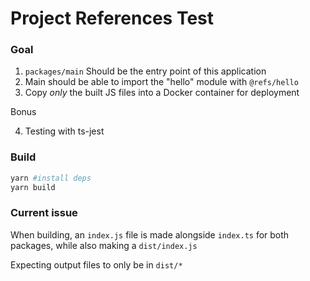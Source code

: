 # Project References Test

### Goal

1. `packages/main` Should be the entry point of this application
2. Main should be able to import the "hello" module with `@refs/hello`
3. Copy *only* the built JS files into a Docker container for deployment

Bonus

4. Testing with ts-jest

### Build

```bash
yarn #install deps
yarn build
```

### Current issue

When building, an `index.js` file is made alongside `index.ts` for both packages, while also making a `dist/index.js`

Expecting output files to only be in `dist/*`